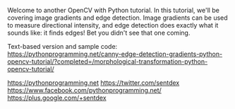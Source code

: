 Welcome to another OpenCV with Python tutorial. In this tutorial, we'll be covering image gradients and edge detection. Image gradients can be used to measure directional intensity, and edge detection does exactly what it sounds like: it finds edges! Bet you didn't see that one coming.

Text-based version and sample code: https://pythonprogramming.net/canny-edge-detection-gradients-python-opencv-tutorial/?completed=/morphological-transformation-python-opencv-tutorial/

https://pythonprogramming.net
https://twitter.com/sentdex
https://www.facebook.com/pythonprogramming.net/
https://plus.google.com/+sentdex